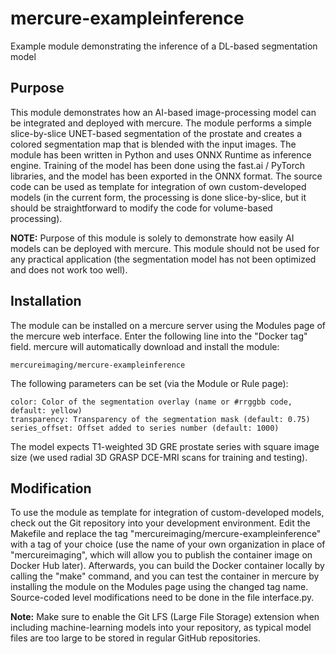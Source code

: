 # mercure-exampleinference
Example module demonstrating the inference of a DL-based segmentation model

## Purpose

This module demonstrates how an AI-based image-processing model can be integrated and deployed with mercure. The module performs a simple slice-by-slice UNET-based segmentation of the prostate and creates a colored segmentation map that is blended with the input images. The module has been written in Python and uses ONNX Runtime as inference engine. Training of the model has been done using the fast.ai / PyTorch libraries, and the model has been exported in the ONNX format. The source code can be used as template for integration of own custom-developed models (in the current form, the processing is done slice-by-slice, but it should be straightforward to modify the code for volume-based processing).

**NOTE:** Purpose of this module is solely to demonstrate how easily AI models can be deployed with mercure. This module should not be used for any practical application (the segmentation model has not been optimized and does not work too well).

## Installation

The module can be installed on a mercure server using the Modules page of the mercure web interface. Enter the following line into the "Docker tag" field. mercure will automatically download and install the module:
```
mercureimaging/mercure-exampleinference
```

The following parameters can be set (via the Module or Rule page):
```
color: Color of the segmentation overlay (name or #rrggbb code, default: yellow)
transparency: Transparency of the segmentation mask (default: 0.75)
series_offset: Offset added to series number (default: 1000)
```

The model expects T1-weighted 3D GRE prostate series with square image size (we used radial 3D GRASP DCE-MRI scans for training and testing).

## Modification

To use the module as template for integration of custom-developed models, check out the Git repository into your development environment. Edit the Makefile and replace the tag "mercureimaging/mercure-exampleinference" with a tag of your choice (use the name of your own organization in place of "mercureimaging", which will allow you to publish the container image on Docker Hub later). Afterwards, you can build the Docker container locally by calling the "make" command, and you can test the container in mercure by installing the module on the Modules page using the changed tag name. Source-coded level modifications need to be done in the file interface.py.

**Note:** Make sure to enable the Git LFS (Large File Storage) extension when including machine-learning models into your repository, as typical model files are too large to be stored in regular GitHub repositories.
